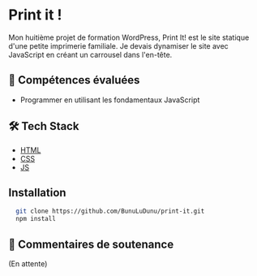# Print it !

Mon huitième projet de formation WordPress, Print It! est le site statique d'une petite imprimerie familiale. Je devais dynamiser le site avec JavaScript en créant un carrousel dans l'en-tête. 



## 🧐 Compétences évaluées

- Programmer en utilisant les fondamentaux JavaScript

## 🛠️ Tech Stack

- [HTML](https://developer.mozilla.org/fr/docs/Web/HTML)
- [CSS](https://developer.mozilla.org/fr/docs/Web/CSS)
- [JS](https://developer.mozilla.org/fr/docs/Web/JavaScript)


## Installation

```bash
  git clone https://github.com/BunuLuDunu/print-it.git
  npm install
```
    
## 🙇 Commentaires de soutenance

(En attente)
 
